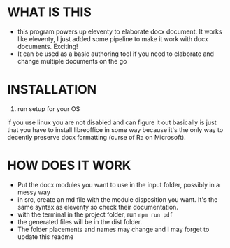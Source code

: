 # WHAT IS THIS 
* this program powers up eleventy to elaborate docx document. It works like eleventy, I just added some pipeline to make it work with docx documents. Exciting!
* It can be used as a basic authoring tool if you need to elaborate and change multiple documents on the go

# INSTALLATION
1. run setup for your OS

if you use linux you are not disabled and can figure it out
basically is just that you have to install libreoffice in some way because it's the only way to decently preserve docx formatting (curse of Ra on Microsoft).

 # HOW DOES IT WORK
* Put the docx modules you want to use in the input folder, possibly in a messy way
* in src, create an md file with the module disposition you want. It's the same syntax as eleventy so check their documentation.
* with the terminal in the project folder, run
``` npm run pdf ```
* the generated files will be in the dist folder.
* The folder placements and names may change and I may forget to update this readme 
